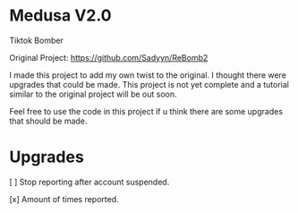 # Medusa V2.0
Tiktok Bomber

Original Project: https://github.com/Sadyyn/ReBomb2

I made this project to add my own twist to the original. I thought there were upgrades that could be made. This project is not yet complete and a tutorial similar to the original project will be out soon.


Feel free to use the code in this project if u think there are some upgrades that should be made.


# Upgrades
[ ] Stop reporting after account suspended.

[x] Amount of times reported.



